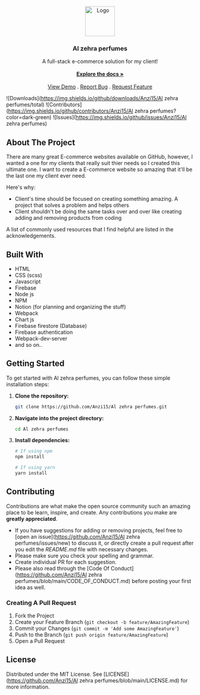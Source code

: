 <br/>
<p align="center">
  <a href="https://github.com/Anzi15/Al zehra perfumes">
    <img src="https://github.com/Anzi15/Al zehra perfumes/assets/88719016/c52594f3-8113-42d1-9e95-dff296e0dd7d" alt="Logo" width="80" height="80">
  </a>

  <h3 align="center">Al zehra perfumes</h3>

  <p align="center">
    A full-stack e-commerce solution for my client!
    <br/>
    <br/>
    <a href="https://github.com/Anzi15/Al zehra perfumes"><strong>Explore the docs »</strong></a>
    <br/>
    <br/>
    <a href="https://github.com/Anzi15/Al zehra perfumes">View Demo</a>
    .
    <a href="https://github.com/Anzi15/Al zehra perfumes/issues">Report Bug</a>
    .
    <a href="https://github.com/Anzi15/Al zehra perfumes/issues">Request Feature</a>
  </p>
</p>

![Downloads](https://img.shields.io/github/downloads/Anzi15/Al zehra perfumes/total) ![Contributors](https://img.shields.io/github/contributors/Anzi15/Al zehra perfumes?color=dark-green) ![Issues](https://img.shields.io/github/issues/Anzi15/Al zehra perfumes)

## About The Project

There are many great E-commerce websites available on GitHub, however, I wanted a one for my clients that really suit thier needs so I created this ultimate one. I want to create a E-commerce website so amazing that it'll be the last one my client ever need.

Here's why:

- Client's time should be focused on creating something amazing. A project that solves a problem and helps others
- Client shouldn't be doing the same tasks over and over like creating adding and removing products from coding

A list of commonly used resources that I find helpful are listed in the acknowledgements.

## Built With

- HTML
- CSS (scss)
- Javascript
- Firebase
- Node js
- NPM
- Notion (for planning and organizing the stuff)
- Webpack
- Chart js
- Firebase firestore (Database)
- Firebase authentication
- Webpack-dev-server
- and so on..

## Getting Started

To get started with Al zehra perfumes, you can follow these simple installation steps:

1. **Clone the repository:**

   ```bash
   git clone https://github.com/Anzi15/Al zehra perfumes.git
   ```

2. **Navigate into the project directory:**

   ```bash
   cd Al zehra perfumes
   ```

3. **Install dependencies:**

   ```bash
   # If using npm
   npm install

   # If using yarn
   yarn install
   ```

## Contributing

Contributions are what make the open source community such an amazing place to be learn, inspire, and create. Any contributions you make are **greatly appreciated**.

- If you have suggestions for adding or removing projects, feel free to [open an issue](https://github.com/Anzi15/Al zehra perfumes/issues/new) to discuss it, or directly create a pull request after you edit the _README.md_ file with necessary changes.
- Please make sure you check your spelling and grammar.
- Create individual PR for each suggestion.
- Please also read through the [Code Of Conduct](https://github.com/Anzi15/Al zehra perfumes/blob/main/CODE_OF_CONDUCT.md) before posting your first idea as well.

### Creating A Pull Request

1. Fork the Project
2. Create your Feature Branch (`git checkout -b feature/AmazingFeature`)
3. Commit your Changes (`git commit -m 'Add some AmazingFeature'`)
4. Push to the Branch (`git push origin feature/AmazingFeature`)
5. Open a Pull Request

## License

Distributed under the MIT License. See [LICENSE](https://github.com/Anzi15/Al zehra perfumes/blob/main/LICENSE.md) for more information.
